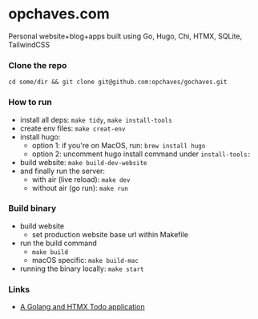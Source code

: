 # opchaves.com

Personal website+blog+apps built using Go, Hugo, Chi, HTMX, SQLite, TailwindCSS

### Clone the repo

`cd some/dir && git clone git@github.com:opchaves/gochaves.git`

### How to run

- install all deps: `make tidy`, `make install-tools`
- create env files: `make creat-env`
- install hugo:
  - option 1: if you're on MacOS, run: `brew install hugo`
  - option 2: uncomment hugo install command under `install-tools:`
- build website: `make build-dev-website`
- and finally run the server:
  - with air (live reload): `make dev`
  - without air (go run): `make run`

### Build binary

- build website
  - set production website base url within Makefile
- run the build command
  - `make build`
  - macOS specific: `make build-mac`
- running the binary locally: `make start`

### Links

- [A Golang and HTMX Todo application](https://github.com/paganotoni/todox)
